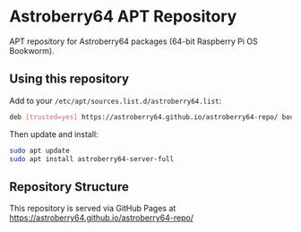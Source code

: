 # Astroberry64 APT Repository

APT repository for Astroberry64 packages (64-bit Raspberry Pi OS Bookworm).

## Using this repository

Add to your `/etc/apt/sources.list.d/astroberry64.list`:

```bash
deb [trusted=yes] https://astroberry64.github.io/astroberry64-repo/ bookworm main
```

Then update and install:

```bash
sudo apt update
sudo apt install astroberry64-server-full
```

## Repository Structure

This repository is served via GitHub Pages at https://astroberry64.github.io/astroberry64-repo/

